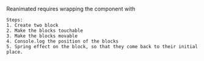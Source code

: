 Reanimated requires wrapping the component with <GestureHandler/>

```
Steps:
1. Create two block
2. Make the blocks touchable
3. Make the blocks movable
4. Console.log the position of the blocks
5. Spring effect on the block, so that they come back to their initial place.

